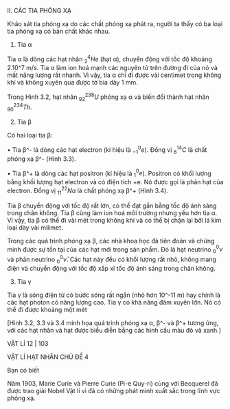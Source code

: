 II. CÁC TIA PHÓNG XẠ

Khảo sát tia phóng xạ do các chất phóng xạ phát ra, người ta thấy có ba loại tia phóng xạ có bản chất khác nhau.

1. Tia α

Tia α là dòng các hạt nhân $^4_2He$ (hạt α), chuyển động với tốc độ khoảng 2.10^7 m/s. Tia α làm ion hoá mạnh các nguyên tử trên đường đi của nó và mất năng lượng rất nhanh. Vì vậy, tia α chỉ đi được vài centimet trong không khí và không xuyên qua được tờ bia dày 1 mm.

Trong Hình 3.2, hạt nhân $^{238}_{92}U$ phóng xạ α và biến đổi thành hạt nhân $^{234}_{90}Th$.

2. Tia β

Có hai loại tia β:

• Tia β^- là dòng các hạt electron (kí hiệu là $^0_{-1}e$). Đồng vị $^{14}_6C$ là chất phóng xạ β^- (Hình 3.3).

• Tia β^+ là dòng các hạt positron (kí hiệu là $^0_1e$). Positron có khối lượng bằng khối lượng hạt electron và có điện tích +e. Nó được gọi là phản hạt của electron. Đồng vị $^{22}_{11}Na$ là chất phóng xạ β^+ (Hình 3.4).

Tia β chuyển động với tốc độ rất lớn, có thể đạt gần bằng tốc độ ánh sáng trong chân không. Tia β cũng làm ion hoá môi trường nhưng yếu hơn tia α. Vì vậy, tia β có thể đi vài mét trong không khí và có thể bị chặn lại bởi lá kim loại dày vài milimet.

Trong các quá trình phóng xạ β, các nhà khoa học đã tiên đoán và chứng minh được sự tồn tại của các hạt mới trong sản phẩm. Đó là hạt neutrino $^0_0\nu$ và phản neutrino $^0_0\bar{\nu}$. Các hạt này đều có khối lượng rất nhỏ, không mang điện và chuyển động với tốc độ xấp xỉ tốc độ ánh sáng trong chân không.

3. Tia γ

Tia γ là sóng điện từ có bước sóng rất ngắn (nhỏ hơn 10^-11 m) hay chính là các hạt photon có năng lượng cao. Tia γ có khả năng đâm xuyên lớn. Nó có thể đi được khoảng một mét

[Hình 3.2, 3.3 và 3.4 minh họa quá trình phóng xạ α, β^- và β^+ tương ứng, với các hạt nhân và hạt được biểu diễn bằng các hình cầu màu đỏ và xanh.]

VẬT LÍ 12 | 103

VẬT LÍ HẠT NHÂN CHỦ ĐỀ 4

Bạn có biết

Năm 1903, Marie Curie và Pierre Curie (Pi-e Quy-ri) cùng với Becquerel đã được trao giải Nobel Vật lí vì đã có những phát minh xuất sắc trong lĩnh vực phóng xạ.